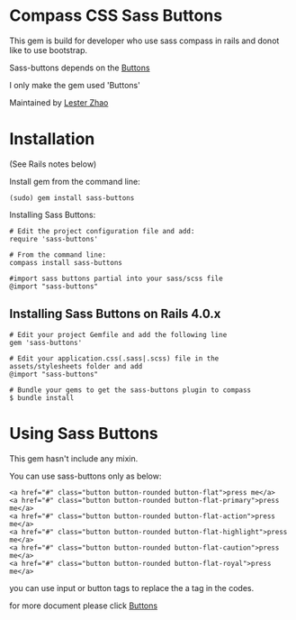 Compass CSS Sass Buttons
=========================

This gem is build for developer who use sass compass in rails and donot like to use bootstrap.

Sass-buttons depends on the [Buttons](http://alexwolfe.github.io/Buttons/)

I only make the gem used 'Buttons'

Maintained by [Lester Zhao](http://lester.izstudy.com/)

Installation
============

(See Rails notes below)

Install gem from the command line:

    (sudo) gem install sass-buttons

Installing Sass Buttons:

    # Edit the project configuration file and add:
    require 'sass-buttons'

    # From the command line:
    compass install sass-buttons

    #import sass buttons partial into your sass/scss file
    @import "sass-buttons"




Installing Sass Buttons on Rails 4.0.x
-------------------------------------

    # Edit your project Gemfile and add the following line
    gem 'sass-buttons'

    # Edit your application.css(.sass|.scss) file in the assets/stylesheets folder and add
    @import "sass-buttons"

    # Bundle your gems to get the sass-buttons plugin to compass
    $ bundle install


Using Sass Buttons
===================

This gem hasn't include any mixin.

You can use sass-buttons only as below:

    <a href="#" class="button button-rounded button-flat">press me</a>
    <a href="#" class="button button-rounded button-flat-primary">press me</a>
    <a href="#" class="button button-rounded button-flat-action">press me</a>
    <a href="#" class="button button-rounded button-flat-highlight">press me</a>
    <a href="#" class="button button-rounded button-flat-caution">press me</a>
    <a href="#" class="button button-rounded button-flat-royal">press me</a>

you can use input or button tags to replace the a tag in the codes.

for more document please click [Buttons](http://alexwolfe.github.io/Buttons/)




